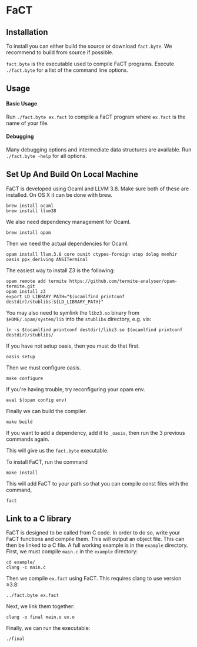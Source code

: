 # FaCT

## Installation

To install you can either build the source or download ```fact.byte```. We recommend to build from source if possible.

```fact.byte``` is the executable used to compile FaCT programs. Execute ```./fact.byte``` for a list of the command line options.

## Usage

#### Basic Usage

Run ```./fact.byte ex.fact``` to compile a FaCT program where ```ex.fact``` is the name of your file.

#### Debugging

Many debugging options and intermediate data structures are available. Run ```./fact.byte -help``` for all options.

## Set Up And Build On Local Machine

FaCT is developed using Ocaml and LLVM 3.8. Make sure both of these are installed.
On OS X it can be done with brew.

```
brew install ocaml
brew install llvm38
```

We also need dependency management for Ocaml.

```brew install opam```

Then we need the actual dependencies for Ocaml.

```opam install llvm.3.8 core ounit ctypes-foreign utop dolog menhir oasis ppx_deriving ANSITerminal```

The easiest way to install Z3 is the following:

```
opam remote add termite https://github.com/termite-analyser/opam-termite.git
opam install z3
export LD_LIBRARY_PATH="$(ocamlfind printconf destdir)/stublibs:${LD_LIBRARY_PATH}"
```

You may also need to symlink the ```libz3.so``` binary from ```$HOME/.opam/system/lib``` into
the ```stublibs``` directory, e.g. via:

```
ln -s $(ocamlfind printconf destdir)/libz3.so $(ocamlfind printconf destdir)/stublibs/
```

If you have not setup oasis, then you must do that first.

```oasis setup```

Then we must configure oasis.

```make configure```

If you're having trouble, try reconfiguring your opam env.

```eval $(opam config env)```

Finally we can build the compiler.

```make build```

If you want to add a dependency, add it to ```_oasis```, then run the 3 previous commands again.

This will give us the ```fact.byte``` executable.

To install FaCT, run the command

```make install```

This will add FaCT to your path so that you can compile const files with the command,

```fact```

## Link to a C library

FaCT is designed to be called from C code. In order to do so, write your FaCT functions and compile them. This will output an object file. This can then be linked to a C file. A full working example is in the `example` directory. First, we must compile ```main.c``` in the `example` directory:

```
cd example/
clang -c main.c
```

Then we compile ```ex.fact``` using FaCT. This requires clang to use version ≥3.8:

```../fact.byte ex.fact```

Next, we link them together:

```clang -o final main.o ex.o```

Finally, we can run the executable:

```./final ```
